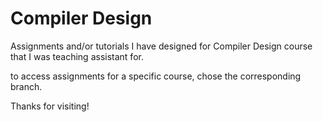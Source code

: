 # Compiler Design
Assignments and/or tutorials I have designed for Compiler Design course that I was teaching assistant for.

to access assignments for a specific course, chose the corresponding branch.

Thanks for visiting!
